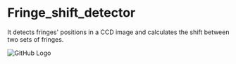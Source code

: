 # Fringe_shift_detector
It detects fringes' positions in a CCD image and calculates the shift between two sets of fringes.

![GitHub Logo](/crop.png)
